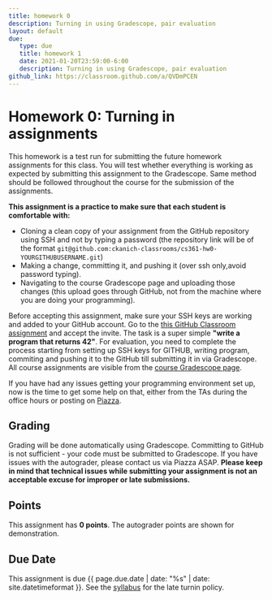 ```yaml
---
title: homework 0 
description: Turning in using Gradescope, pair evaluation
layout: default
due:
   type: due
   title: homework 1
   date: 2021-01-20T23:59:00-6:00
   description: Turning in using Gradescope, pair evaluation
github_link: https://classroom.github.com/a/QVDmPCEN 
---
```


# Homework 0: Turning in assignments

This homework is a test run for submitting the future homework assignments
for this class. You will test whether everything is working as expected by
submitting this assignment to the Gradescope. Same method should be followed
throughout the course for the submission of the assignments.

**This assignment is a practice to make sure that each student is comfortable with:**
   * Cloning a clean copy of your assignment from the GitHub repository using
   SSH and not by typing a password (the repository link
   will be of the format
   `git@github.com:ckanich-classrooms/cs361-hw0-YOURGITHUBUSERNAME.git`)
   * Making a change, committing it, and pushing it (over ssh only,avoid password typing).
   * Navigating to the course Gradescope page and uploading those
      changes (this upload goes through GitHub, not from the machine where
      you are doing your programming).

Before accepting this assignment, make sure your SSH keys
are working and added to your GitHub account. Go to the [this GitHub Classroom
assignment]({{page.github_link}}) and accept the invite. The task
is a super simple **"write a program that returns 42"**. 
For evaluation, you need to complete the process starting from setting up SSH keys
for GITHUB, writing program, commiting and pushing it to the GitHub till submitting it in via
Gradescope. 
All course assignments are visible from the [course Gradescope page]({{site.gradescope}}).

If you have had any issues getting your programming environment set
up, now is the time to get some help on that, either from the TAs during the office hours
or posting on [Piazza]({{site.discussion}}). 

## Grading
Grading will be done automatically using Gradescope. Committing to
GitHub is not sufficient - your code must be submitted to Gradescope. If
you have issues with the autograder, please contact us via Piazza ASAP.
**Please keep in mind that technical issues while submitting your assignment is not an
acceptable excuse for improper or late submissions.**

## Points
This assignment has **0 points**. The autograder points are shown for demonstration.

## Due Date
This assignment is due {{ page.due.date | date: "%s" | date: site.datetimeformat }}. See the
[syllabus](syllabus.html) for the late turnin policy. 